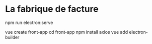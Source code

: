# La fabrique de facture

npm run electron:serve

vue create front-app
cd front-app
npm install axios
vue add electron-builder
